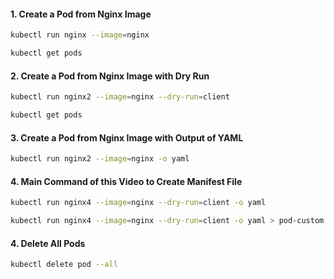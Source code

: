 #### 1. Create a Pod from Nginx Image

```sh
kubectl run nginx --image=nginx

kubectl get pods
```

#### 2. Create a Pod from Nginx Image with Dry Run

```sh
kubectl run nginx2 --image=nginx --dry-run=client

kubectl get pods
```
#### 3. Create a Pod from Nginx Image with Output of YAML

```sh
kubectl run nginx2 --image=nginx -o yaml
```
#### 4. Main Command of this Video to Create Manifest File

```sh
kubectl run nginx4 --image=nginx --dry-run=client -o yaml

kubectl run nginx4 --image=nginx --dry-run=client -o yaml > pod-custom.yaml
```

#### 4. Delete All Pods
```sh
kubectl delete pod --all
```